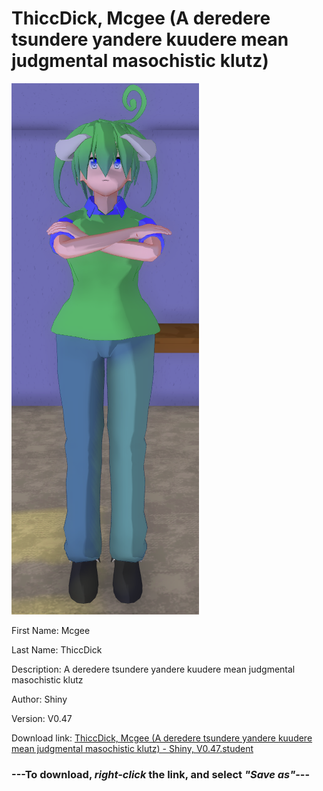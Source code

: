 # ThiccDick, Mcgee (A deredere tsundere yandere kuudere mean judgmental masochistic klutz)

<img src="https://raw.githubusercontent.com/Arbiter1223/Daigaku-Gurashi-Custom-Students/master/Students/Files/ThiccDick%2C%20Mcgee%20(A%20deredere%20tsundere%20yandere%20kuudere%20mean%20judgmental%20masochistic%20klutz).png" title="ThiccDick, Mcgee (A deredere tsundere yandere kuudere mean judgmental masochistic klutz) - Shiny, V0.47">

First Name: Mcgee

Last Name: ThiccDick

Description: A deredere tsundere yandere kuudere mean judgmental masochistic klutz

Author: Shiny

Version: V0.47

Download link: <a href="https://raw.githubusercontent.com/Arbiter1223/Daigaku-Gurashi-Custom-Students/master/Students/Files/ThiccDick%2C%20Mcgee%20(A%20deredere%20tsundere%20yandere%20kuudere%20mean%20judgmental%20masochistic%20klutz)%20-%20Shiny%2C%20V0.47.student">ThiccDick, Mcgee (A deredere tsundere yandere kuudere mean judgmental masochistic klutz) - Shiny, V0.47.student</a>

### ---**To download, _right-click_ the link, and select _"Save as"_**---
